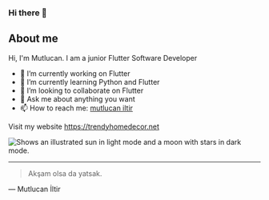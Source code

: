### Hi there 👋
## About me

Hi, I'm Mutlucan. I am a junior Flutter Software Developer
- 🔭 I’m currently working on Flutter
- 🌱 I’m currently learning Python and Flutter
- 👯 I’m looking to collaborate on Flutter
- 💬 Ask me about anything you want
- 📫 How to reach me: [mutlucan iltir](https://www.instagram.com/mutlucaniltir)

Visit my website https://trendyhomedecor.net
<!--
**mutlucan-iltir/mutlucan-iltir** is a ✨ _special_ ✨ repository because its `README.md` (this file) appears on your GitHub profile.

Here are some ideas to get you started:

- 🔭 I’m currently working on ...
- 🌱 I’m currently learning ...
- 👯 I’m looking to collaborate on ...
- 🤔 I’m looking for help with ...
- 💬 Ask me about ...
- 📫 How to reach me: ...
- 😄 Pronouns: ...
- ⚡ Fun fact: ...
-->
<picture>
  <source media="(prefers-color-scheme: dark)" srcset="https://user-images.githubusercontent.com/25423296/163456776-7f95b81a-f1ed-45f7-b7ab-8fa810d529fa.png">
  <source media="(prefers-color-scheme: light)" srcset="https://user-images.githubusercontent.com/25423296/163456779-a8556205-d0a5-45e2-ac17-42d089e3c3f8.png">
  <img alt="Shows an illustrated sun in light mode and a moon with stars in dark mode." src="https://user-images.githubusercontent.com/25423296/163456779-a8556205-d0a5-45e2-ac17-42d089e3c3f8.png">
</picture>

---
> Akşam olsa da yatsak.

— Mutlucan İltir
